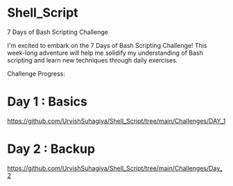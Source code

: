 # Shell_Script

7 Days of Bash Scripting Challenge

I'm excited to embark on the 7 Days of Bash Scripting Challenge! This week-long adventure will help me solidify my understanding of Bash scripting and learn new techniques through daily exercises.

Challenge Progress:

# Day 1 : Basics  
https://github.com/UrvishSuhagiya/Shell_Script/tree/main/Challenges/DAY_1

# Day 2 : Backup 
https://github.com/UrvishSuhagiya/Shell_Script/tree/main/Challenges/Day_2
